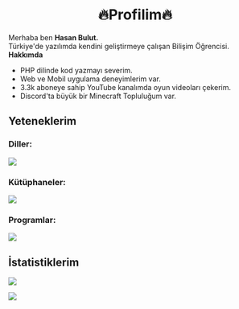 <h1><center>🔥Profilim🔥</center></h1>
Merhaba ben <strong>Hasan Bulut.</strong><br>
Türkiye'de yazılımda kendini geliştirmeye çalışan Bilişim Öğrencisi.<br>
<div>
<strong>Hakkımda</strong>
<ul>
<li>PHP dilinde kod yazmayı severim.</li>
<li>Web ve Mobil uygulama deneyimlerim var.</li>
<li>3.3k aboneye sahip YouTube kanalımda oyun videoları çekerim.</li>
<li>Discord'ta büyük bir Minecraft Topluluğum var.</li>
</ul>
</div>

<div>
<h2><strong>Yeteneklerim</strong></h2>
<h3>Diller:</h3>

<img src='https://skillicons.dev/icons?i=php,js,html,css,python,dart,cs,go,mysql'>

<h3>Kütüphaneler:</h3>

<img src='https://skillicons.dev/icons?i=nodejs,jquery,flutter,bootstrap'>

<h3>Programlar:</h3>

<img src='https://skillicons.dev/icons?i=vscode,visualstudio,ps,pr,ae,blender'>
</div>

<div>
<h2><strong>İstatistiklerim</strong></h2>

![](https://github-readme-stats.vercel.app/api?username=hasan-bulut&show_icons=true&theme=gradient&bg_color=0,0077B6,081844&title_color=E1E1FF&icon_color=AAAAAA&text_color=ffffff)

![](https://github-readme-stats.vercel.app/api/top-langs/?username=hasan-bulut&layout=compact&theme=gradient&bg_color=0,0077B6,081844&title_color=E1E1FF&icon_color=AAAAAA&text_color=ffffff)
</div>
